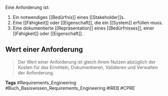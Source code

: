 Eine Anforderung ist:
1) Ein notwendiges [[Bedürfnis]] eines [[Stakeholder]]s.
2) Eine [[Fähigkeit]] oder [[Eigenschaft]], die ein [[System]] erfüllen muss.
3) Eine dokumentierte [[Repräsentation]] eines [[Bedürfnisses]], einer [[Fähigkeit]] oder [[Eigenschaft]].

## Wert einer Anforderung

> Der Wert einer Anforderung ist gleich ihrem Nutzen abzüglich der Kosten für das Ermitteln, Dokumentieren, Validieren und Verwalten der Anforderung.




**Tags**
#Requirements_Engineering
#Buch_Basiswissen_Requirements_Engineering
#IREB
#CPRE